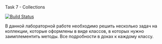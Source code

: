 Task 7 - Collections

[![Build Status](https://travis-ci.com/itmo-java-basics-2020/task-7-collections-framework-Murakle.svg?branch=master)](https://travis-ci.com/itmo-java-basics-2020/task-7-collections-framework-Murakle)

В данной лабораторной работе необходимо решить несколько задач на коллекции, которые оформлены в виде классов, в которых нужно заимплементить методы. Все подробности в доках к каждому классу.